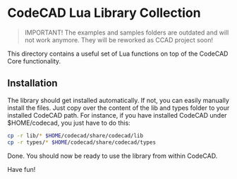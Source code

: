 # CodeCAD Lua Library Collection

> IMPORTANT! The examples and samples folders are outdated and will not work anymore. They will be reworked as CCAD project soon!

This directory contains a useful set of Lua functions on top of the CodeCAD Core functionality.

## Installation

The library should get installed automatically. If not, you can easily manually install the files.
Just copy over the content of the lib and types folder to your installed CodeCAD path. For instance, if you have
installed CodeCAD under $HOME/codecad, you just have to do this:

```bash
cp -r lib/* $HOME/codecad/share/codecad/lib
cp -r types/* $HOME/codecad/share/codecad/types
```

Done. You should now be ready to use the library from within CodeCAD.

Have fun!
